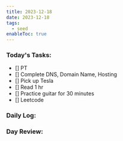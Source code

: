 ```yaml
---
title: 2023-12-18
date: 2023-12-18
tags:
  - seed
enableToc: true
---
```

### Today's Tasks:
- [] PT
- [] Complete DNS, Domain Name, Hosting
- [] Pick up Tesla
- [] Read 1 hr
- [] Practice guitar for 30 minutes
- [] Leetcode 
### Daily Log:
### Day Review: